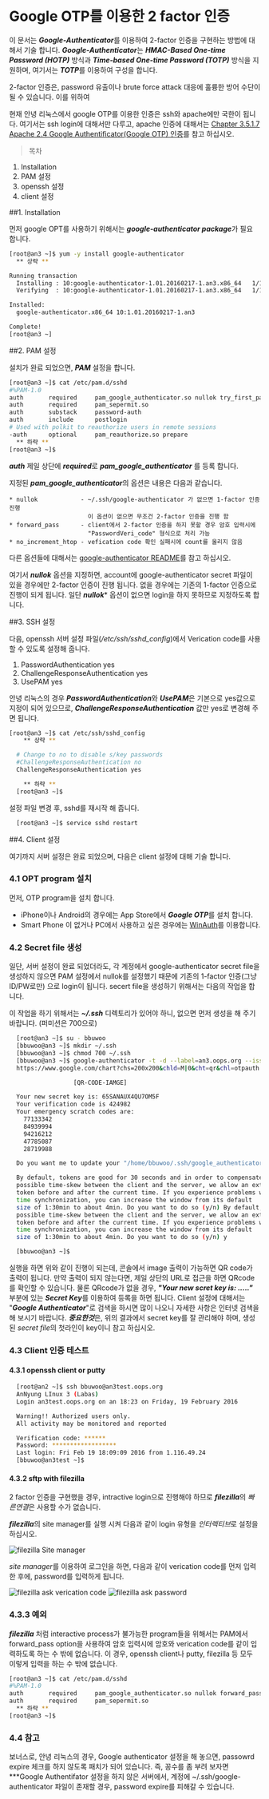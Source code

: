 # Google OTP를 이용한 2 factor 인증

이 문서는 ***Google-Authenticator***를 이용하여 2-factor 인증을 구현하는 방법에 대해서 기술 합니다. ***Google-Authenticator***는 ***HMAC-Based One-time Password (HOTP)*** 방식과 ***Time-based One-time Password (TOTP)*** 방식을 지원하며, 여기서는 ***TOTP***를 이용하여 구성을 합니다.

2-factor 인증은, password 유출이나 brute force attack 대응에 훌륭한 방어 수단이 될 수 있습니다. 이를 위하여

현재 안녕 리눅스에서 google OTP를 이용한 인증은 ssh와 apache에만 국한이 됩니다. 여기서는 ssh login에 대해서만 다루고, apache 인증에 대해서는 [Chapter 3.5.1.7 Apache 2.4 Google Authentificator(Google OTP) 인증](chapter3-5-web-acl-apache.md)를 참고 하십시오.

> 목차
1. Installation
2. PAM 설정
3. openssh 설정
4. client 설정

##1. Installation

먼저 google OPT를 사용하기 위해서는 ***google-authenticator package***가 필요 합니다.

```bash
[root@an3 ~]$ yum -y install google-authenticator
  ** 상략 **

Running transaction
  Installing : 10:google-authenticator-1.01.20160217-1.an3.x86_64   1/1
  Verifying  : 10:google-authenticator-1.01.20160217-1.an3.x86_64   1/1

Installed:
  google-authenticator.x86_64 10:1.01.20160217-1.an3

Complete!
[root@an3 ~]
```

##2. PAM 설정

설치가 완료 되었으면, ***PAM*** 설정을 합니다.

```bash
[root@an3 ~]$ cat /etc/pam.d/sshd
#%PAM-1.0
auth       required     pam_google_authenticator.so nullok try_first_pass no_increment_hotp
auth       required     pam_sepermit.so
auth       substack     password-auth
auth       include      postlogin
# Used with polkit to reauthorize users in remote sessions
-auth      optional     pam_reauthorize.so prepare
  ** 하략 **
[root@an3 ~]$
```

***auth*** 제일 상단에 ***required***로 ***pam_google_authenticator*** 를 등록 합니다.

지정된 ***pam_google_authenticator***의 옵션은 내용은 다음과 같습니다.

    * nullok            - ~/.ssh/google-authenticator 가 없으면 1-factor 인증 진행
                          이 옵션이 없으면 무조건 2-factor 인증을 진행 함
    * forward_pass      - client에서 2-factor 인증을 하지 못할 경우 암호 입력시에 
                          "PasswordVeri_code" 형식으로 처리 가능
    * no_increment_htop - vefication code 확인 실패시에 count를 올리지 않음
    
다른 옵션들에 대해서는 [google-authenticator README](https://github.com/google/google-authenticator/tree/master/libpam)를 참고 하십시오.

여기서 ***nullok*** 옵션을 지정하면, account에 google-authenticator secret 파일이 있을 경우에만 2-factor 인증이 진행 됩니다. 없을 경우에는 기존의 1-factor 인증으로 진행이 되게 됩니다. 일단 ***nullok**** 옵션이 없으면 login을 하지 못하므로 지정하도록 합니다.


##3. SSH 설정

다음, openssh 서버 설정 파일(*/etc/ssh/sshd_config*)에서 Verication code를 사용할 수 있도록 설정해 줍니다.

1. PasswordAuthentication yes
2. ChallengeResponseAuthentication yes
3. UsePAM yes

안녕 리눅스의 경우 ***PasswordAuthentication***와 ***UsePAM***은 기본으로 yes값으로 지정이 되어 있으므로, ***ChallengeResponseAuthentication*** 값만 yes로 변경해 주면 됩니다.

```bash
[root@an3 ~]$ cat /etc/ssh/sshd_config
    ** 상략 **

  # Change to no to disable s/key passwords
  #ChallengeResponseAuthentication no
  ChallengeResponseAuthentication yes

    ** 하략 **
  [root@an3 ~]$
```

설정 파일 변경 후, sshd를 재시작 해 줍니다.

```bash
  [root@an3 ~]$ service sshd restart
```

##4. Client 설정

여기까지 서버 설정은 완료 되었으며, 다음은 client 설정에 대해 기술 합니다.

### 4.1 OPT program 설치

먼저, OTP program을 설치 합니다. 

  * iPhone이나 Android의 경우에는 App Store에서 ***Google OTP***를 설치 합니다.
  * Smart Phone 이 없거나 PC에서 사용하고 싶은 경우에는 [WinAuth](https://winauth.com/download/)를 이용합니다.

### 4.2 Secret file 생성

일단, 서버 설정이 완료 되었더라도, 각 계정에서 google-authenticator secret file을 생성하지 않으면 PAM 설정에서 nullok를 설정했기 때문에 기존의 1-factor 인증(그냥 ID/PW로만) 으로 login이 됩니다. secert file을 생성하기 위해서는 다음의 작업을 합니다.

이 작업을 하기 위해서는 ***~/.ssh*** 디렉토리가 있어야 하니, 없으면 먼저 생성을 해 주기 바랍니다. (퍼미션은 700으로)

```bash
  [root@an3 ~]$ su - bbuwoo
  [bbuwoo@an3 ~]$ mkdir ~/.ssh
  [bbuwoo@an3 ~]$ chmod 700 ~/.ssh
  [bbuwoo@an3 ~]$ google-authenticator -t -d --label=an3.oops.org --issuer=oops.org -r 3 -R 30
  https://www.google.com/chart?chs=200x200&chld=M|0&cht=qr&chl=otpauth://totp/an3.oops.org%3Fsecret%3D65SANAUX4QX7OM5F%26issuer%3Doops.org

                  [QR-CODE-IAMGE]

  Your new secret key is: 65SANAUX4QU7OM5F
  Your verification code is 424982
  Your emergency scratch codes are:
    77133342
    84939994
    94216212
    47785087
    28719988

  Do you want me to update your "/home/bbuwoo/.ssh/google_authenticator" file (y/n) y

  By default, tokens are good for 30 seconds and in order to compensate for
  possible time-skew between the client and the server, we allow an extra
  token before and after the current time. If you experience problems with poor
  time synchronization, you can increase the window from its default
  size of 1:30min to about 4min. Do you want to do so (y/n) By default, tokens are good for 30 seconds and in order to compensate for
  possible time-skew between the client and the server, we allow an extra
  token before and after the current time. If you experience problems with poor
  time synchronization, you can increase the window from its default
  size of 1:30min to about 4min. Do you want to do so (y/n) y

  [bbuwoo@an3 ~]$ 
```

실행을 하면 위와 같이 진행이 되는데, 콘솔에서 image 출력이 가능하면 QR code가 출력이 됩니다. 만약 출력이 되지 않는다면, 제일 상단의 URL로 접근을 하면 QRcode를 확인할 수 있습니다. 물론 QRcode가 없을 경우, ***"Your new scret key is: ....."*** 부분에 있는 ***Secret Key***를 이용하여 등록을 하면 됩니다. Client 설정에 대해서는 "***Google Authenticator***"로 검색을 하시면 많이 나오니 자세한 사항은 인터넷 검색을 해 보시기 바랍니다. ***중요한것***은, 위의 결과에서 secret key를 잘 관리해야 하며, 생성된 *secret file*의 첫라인이 key이니 참고 하십시오.

### 4.3 Client 인증 테스트

#### 4.3.1 openssh client or putty
```bash
  [root@an2 ~]$ ssh bbuwoo@an3test.oops.org
  AnNyung LInux 3 (Labas)
  Login an3test.oops.org on an 18:23 on Friday, 19 February 2016

  Warning!! Authorized users only.
  All activity may be monitored and reported

  Verification code: ******
  Password: ******************
  Last login: Fri Feb 19 18:09:09 2016 from 1.116.49.24
  [bbuwoo@an3test ~]$ 
```

#### 4.3.2 sftp with filezilla

2 factor 인증을 구현했을 경우, intractive login으로 진행해야 하므로 ***filezilla***의 *빠른연결*은 사용할 수가 없습니다.

***filezilla***의 site manager를 실행 시켜 다음과 같이 login 유형을 *인터렉티브*로 설정을 하십시오.

![filezilla Site manager](fileziall_site_manager.jpg)


*site manager*를 이용하여 로그인을 하면, 다음과 같이 verication code를 먼저 입력한 후에, password를 입력하게 됩니다.

![filezilla ask verication code](filezilla_ask_verication_code.jpg)
![filezilla ask password](filezilla_ask_password.jpg)

### 4.3.3 예외

***filezilla*** 처럼 interactive process가 불가능한 program들을 위해서는 PAM에서 forward_pass option을 사용하여 암호 입력시에 암호와 verication code를 같이 입력하도록 하는 수 밖에 없습니다. 이 경우, openssh client나 putty, filezilla 등 모두 이렇게 입력을 하는 수 밖에 없습니다.

```bash
[root@an3 ~]$ cat /etc/pam.d/sshd
#%PAM-1.0
auth       required     pam_google_authenticator.so nullok forward_pass try_first_pass no_increment_hotp
auth       required     pam_sepermit.so
  ** 하략 **
[root@an3 ~]$
```

### 4.4 참고

보너스로, 안녕 리눅스의 경우, Google authenticator 설정을 해 놓으면, passowrd expire 체크를 하지 않도록 패치가 되어 있습니다. 즉, 꽁수를 좀 부려 보자면 ***Google Authentifator 설정을 하지 않은 서버에서, 계정에 ~/.ssh/google-authenticator 파일이 존재할 경우, password expire를 피해갈 수 있습니다.